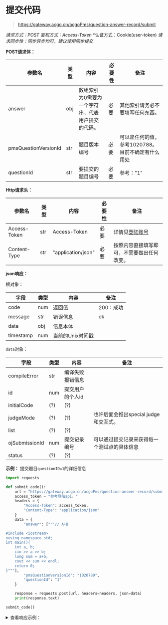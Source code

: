 # 提交代码

> <https://gateway.acgo.cn/acgoPms/question-answer-record/submit>

*请求方式：POST*
*鉴权方式：Access-Token*
*认证方式：Cookie(user-token)
*请求同步性：同步异步均可，建议使用同步提交*


**POST请求体：**

| 参数名                | 类型 | 内容                                           | 必要性 | 备注                                                       |
| -------------------- | ---- | -----------------------------------------------| ----- | ---------------------------------------------------------- |
| answer               | obj  | 数组索引为0需要为一个字符串，代表用户提交的代码。  | 必要  | 其他索引请务必不要填写任何东西。                               |
| pmsQuestionVersionId | str  | 题目版本编号                                    | 必要  | 可以是任何的值，参考1020788。目前不确定有什么用处               |
| questionId           | str  | 要提交的题目编号                                | 必要  | 参考："1"                                                    |

**Http请求头：**

| 参数名           | 类型 | 内容              | 必要性 | 备注                                              |
| --------------- | ---- | ------------      | ------ | ------------------------------------------------ |
| Access-Token    | str  | Access-Token      | 必要   | 详情见[登陆账号](docs/user/login_password.md)     |
| Content-Type    | str  |"application/json" | 必要   | 按照内容直接填写即可，不需要做出任何改变。           |

**json响应：**

根对象：

| 字段      | 类型 | 内容             | 备注                                                          |
| --------- | --- | ---------------  | ------------------------------------------------------------  |
| code      | num | 返回值           | 200：成功                                                      |
| message   | str | 错误信息         | ok                                                            |
| data      | obj | 信息本体         |                                                               |
| timestamp | num | 当前的Unix时间戳  |                                                               |

`data`对象：

| 字段             | 类型 | 内容              | 备注                                                         |
| ---------------- | ---- | ---------------- | ------------------------------------------------------------ |
| compileError     | str  | 编译失败报错信息  |                                                              |
| id               | num  | 提交用户的个人id  |                                                              |
| initialCode      | (?)  | (?)              |                                                              |
| judgeMode        | (?)  | (?)              | 也许后面会推出special judge和交互式。                          |
| list             | (?)  | (?)              |                                                              |
| ojSubmissionId   | num  | 提交记录编号      | 可以通过提交记录来获得每一个测试点的具体信息                     |
| status           | (?)  | (?)              |                                                              |


**示例：**
提交题目`questionID=1`的详细信息
```python
import requests

def submit_code():
    url = "https://gateway.acgo.cn/acgoPms/question-answer-record/submit"
    access_token = "参考登陆api。"
    headers = {
        "Access-Token": access_token,
        "Content-Type": "application/json"
    }
    data = {
        "answer": ["""// A+B

#include <iostream>
nusing namespace std;
int main(){
    int a, b;
    cin >> a >> b;
    long sum = a+b;
    cout << sum << endl;
    return 0;
}"""],
        "pmsQuestionVersionId": "1020789",
        "questionId": "1"
    }

    response = requests.post(url, headers=headers, json=data)
    print(response.text)

submit_code()
```

<details>
<summary>查看响应示例：</summary>
  
```json
{
    "code": 200,
    "message": "ok",
    "data": {
        "id": 486146,
        "initialCode": null,
        "list": null,
        "compileError": null,
        "judgeMode": null,
        "status": null,
        "ojSubmissionId": "4956368131556638818"
    },
    "timestamp": 1706372165
}
```

</details>
